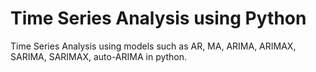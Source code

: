 # Time Series  Analysis using Python

Time Series Analysis using models such as AR, MA, ARIMA, ARIMAX, SARIMA, SARIMAX, auto-ARIMA in python.
